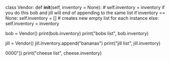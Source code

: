 
class Vendor:
    def __init__(self, inventory = None):
        # self.inventory = inventory if you do this bob and jill will end of appending to the same list
        if inventory == None:
            self.inventory = []  # creates new empty list for each instance 
        else:
            self.inventory = inventory 


bob = Vendor()
print(bob.inventory)
print("bobs list", bob.inventory)

jill = Vendor()
jill.inventory.append("bananas")
print("jill list", jill.inventory)

0000"])
print("cheese list", cheese.inventory)
